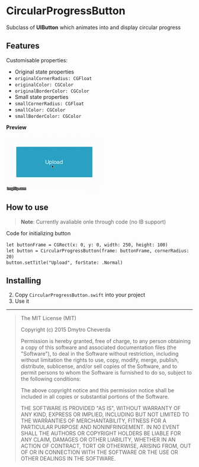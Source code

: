 CircularProgressButton
===================

Subclass of **UIButton** which animates into and display circular progress

Features
---------

Customisable properties:

- Original state properties
 - `originalCornerRadius: CGFloat` 
 - `originalColor: CGColor`
 - `originalBorderColor: CGColor`
- Small state properties
 - `smallCornerRadius: CGFloat`
 - `smallColor: CGColor`
 - `smallBorderColor: CGColor`

**Preview**

![](Preview/preview.gif)

How to use
---------

> **Note**: Currently avaliable onle through code (no IB support)

Code for initializing button

```
let buttonFrame = CGRect(x: 0, y: 0, width: 250, height: 100)
let button = CircularProgressButton(frame: buttonFrame, cornerRadius: 20)
button.setTitle("Upload", forState: .Normal)
```

Installing
---------

 2. Copy `CircularProgressButton.swift` into your project
 3. Use it


---------

> The MIT License (MIT)
> 
> Copyright (c) 2015 Dmytro Cheverda
> 
> Permission is hereby granted, free of charge, to any person obtaining
> a copy of this software and associated documentation files (the
> "Software"), to deal in the Software without restriction, including
> without limitation the rights to use, copy, modify, merge, publish,
> distribute, sublicense, and/or sell copies of the Software, and to
> permit persons to whom the Software is furnished to do so, subject to
> the following conditions:
> 
> The above copyright notice and this permission notice shall be
> included in all copies or substantial portions of the Software.
> 
> THE SOFTWARE IS PROVIDED "AS IS", WITHOUT WARRANTY OF ANY KIND,
> EXPRESS OR IMPLIED, INCLUDING BUT NOT LIMITED TO THE WARRANTIES OF
> MERCHANTABILITY, FITNESS FOR A PARTICULAR PURPOSE AND NONINFRINGEMENT.
> IN NO EVENT SHALL THE AUTHORS OR COPYRIGHT HOLDERS BE LIABLE FOR ANY
> CLAIM, DAMAGES OR OTHER LIABILITY, WHETHER IN AN ACTION OF CONTRACT,
> TORT OR OTHERWISE, ARISING FROM, OUT OF OR IN CONNECTION WITH THE
> SOFTWARE OR THE USE OR OTHER DEALINGS IN THE SOFTWARE.

